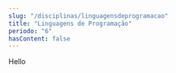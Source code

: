 ```yaml
---
slug: "/disciplinas/linguagensdeprogramacao"
title: "Linguagens de Programação"
periodo: "6"
hasContent: false
---
```


Hello
